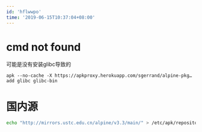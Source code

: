 ```yaml
---
id: 'hflwwpo'
time: '2019-06-15T10:37:04+08:00'
---
```


# cmd not found
可能是没有安装glibc导致的
```
apk --no-cache -X https://apkproxy.herokuapp.com/sgerrand/alpine-pkg… add glibc glibc-bin
```
# 国内源
```bash
echo "http://mirrors.ustc.edu.cn/alpine/v3.3/main/" > /etc/apk/repositories
```